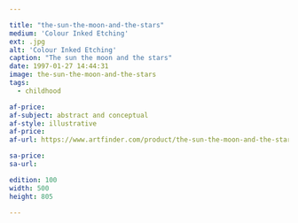 ```yaml
---

title: "the-sun-the-moon-and-the-stars"
medium: 'Colour Inked Etching'
ext: .jpg
alt: 'Colour Inked Etching'
caption: "The sun the moon and the stars"
date: 1997-01-27 14:44:31
image: the-sun-the-moon-and-the-stars
tags:
  - childhood

af-price:
af-subject: abstract and conceptual
af-style: illustrative
af-price:
af-url: https://www.artfinder.com/product/the-sun-the-moon-and-the-stars/

sa-price:
sa-url:

edition: 100
width: 500
height: 805

---
```

